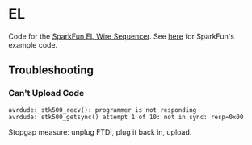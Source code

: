 # EL

Code for the [SparkFun EL Wire Sequencer](https://www.sparkfun.com/products/12781). See [here](https://github.com/sparkfun/EL_Sequencer/) for SparkFun's example code.


## Troubleshooting

### Can't Upload Code

```
avrdude: stk500_recv(): programmer is not responding
avrdude: stk500_getsync() attempt 1 of 10: not in sync: resp=0x00
```

Stopgap measure: unplug FTDI, plug it back in, upload.